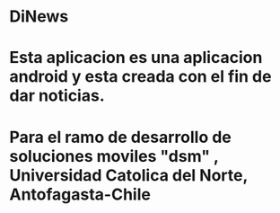 # DiNews
# Esta aplicacion es una aplicacion android y esta creada con el fin de dar noticias. 
# Para el ramo de desarrollo de soluciones moviles "dsm" , Universidad Catolica del Norte, Antofagasta-Chile